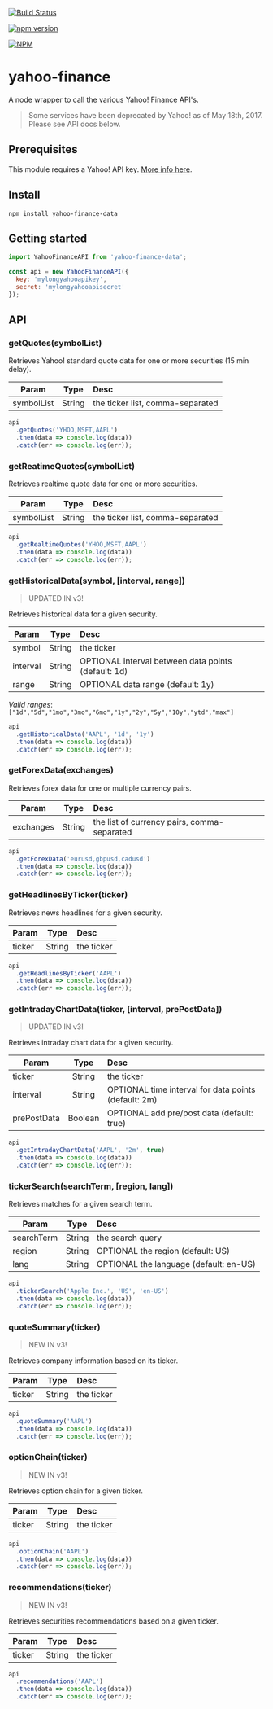 [![Build Status](https://travis-ci.org/stephanepericat/yahoo-finance.svg?branch=master)](https://travis-ci.org/stephanepericat/yahoo-finance)

[![npm version](https://badge.fury.io/js/yahoo-finance-data.svg)](https://badge.fury.io/js/yahoo-finance-data)

[![NPM](https://nodei.co/npm/yahoo-finance-data.png)](https://nodei.co/npm/yahoo-finance-data/)

# yahoo-finance

A node wrapper to call the various Yahoo! Finance API's.

> Some services have been deprecated by Yahoo! as of May 18th, 2017. Please see API docs below.

## Prerequisites

This module requires a Yahoo! API key. [More info here](https://developer.yahoo.com/apps/create/).

## Install

```shell
npm install yahoo-finance-data
```

## Getting started

```js
import YahooFinanceAPI from 'yahoo-finance-data';

const api = new YahooFinanceAPI({
  key: 'mylongyahooapikey',
  secret: 'mylongyahooapisecret'
});
```

## API

### getQuotes(symbolList)

Retrieves Yahoo! standard quote data for one or more securities (15 min delay).

| Param        | Type    | Desc  |
| ------------ |:-------:| :---- |
| symbolList   | String  | the ticker list, comma-separated |

```js
api
  .getQuotes('YHOO,MSFT,AAPL')
  .then(data => console.log(data))
  .catch(err => console.log(err));
```

### getReatimeQuotes(symbolList)

Retrieves realtime quote data for one or more securities.

| Param        | Type    | Desc  |
| ------------ |:-------:| :---- |
| symbolList   | String  | the ticker list, comma-separated |

```js
api
  .getRealtimeQuotes('YHOO,MSFT,AAPL')
  .then(data => console.log(data))
  .catch(err => console.log(err));
```

### getHistoricalData(symbol, [interval, range])

> UPDATED IN v3!

Retrieves historical data for a given security.

| Param        | Type    | Desc  |
| ------------ |:-------:| :---- |
| symbol       | String  | the ticker |
| interval     | String  | OPTIONAL interval between data points (default: 1d) |
| range        | String  | OPTIONAL data range (default: 1y) |

*Valid ranges*:
`["1d","5d","1mo","3mo","6mo","1y","2y","5y","10y","ytd","max"]`

```js
api
  .getHistoricalData('AAPL', '1d', '1y')
  .then(data => console.log(data))
  .catch(err => console.log(err));
```

### getForexData(exchanges)

Retrieves forex data for one or multiple currency pairs.

| Param        | Type    | Desc  |
| ------------ |:-------:| :---- |
| exchanges    | String  | the list of currency pairs, comma-separated |

```js
api
  .getForexData('eurusd,gbpusd,cadusd')
  .then(data => console.log(data))
  .catch(err => console.log(err));
```

### getHeadlinesByTicker(ticker)

Retrieves news headlines for a given security.

| Param        | Type    | Desc  |
| ------------ |:-------:| :---- |
| ticker       | String  | the ticker |

```js
api
  .getHeadlinesByTicker('AAPL')
  .then(data => console.log(data))
  .catch(err => console.log(err));
```

### getIntradayChartData(ticker, [interval, prePostData])

> UPDATED IN v3!

Retrieves intraday chart data for a given security.

| Param        | Type    | Desc  |
| ------------ |:-------:| :---- |
| ticker       | String  | the ticker |
| interval     | String  | OPTIONAL time interval for data points (default: 2m) |
| prePostData  | Boolean | OPTIONAL add pre/post data (default: true) |

```js
api
  .getIntradayChartData('AAPL', '2m', true)
  .then(data => console.log(data))
  .catch(err => console.log(err));
```

### tickerSearch(searchTerm, [region, lang])

Retrieves matches for a given search term.

| Param        | Type    | Desc  |
| ------------ |:-------:| :---- |
| searchTerm   | String  | the search query |
| region       | String  | OPTIONAL the region (default: US) |
| lang         | String  | OPTIONAL the language (default: en-US) |

```js
api
  .tickerSearch('Apple Inc.', 'US', 'en-US')
  .then(data => console.log(data))
  .catch(err => console.log(err));
```

### quoteSummary(ticker)

> NEW IN v3!

Retrieves company information based on its ticker.

| Param        | Type    | Desc  |
| ------------ |:-------:| :---- |
| ticker       | String  | the ticker |

```js
api
  .quoteSummary('AAPL')
  .then(data => console.log(data))
  .catch(err => console.log(err));
```

### optionChain(ticker)

> NEW IN v3!

Retrieves option chain for a given ticker.

| Param        | Type    | Desc  |
| ------------ |:-------:| :---- |
| ticker       | String  | the ticker |

```js
api
  .optionChain('AAPL')
  .then(data => console.log(data))
  .catch(err => console.log(err));
```

### recommendations(ticker)

> NEW IN v3!

Retrieves securities recommendations based on a given ticker.

| Param        | Type    | Desc  |
| ------------ |:-------:| :---- |
| ticker       | String  | the ticker |

```js
api
  .recommendations('AAPL')
  .then(data => console.log(data))
  .catch(err => console.log(err));
```
